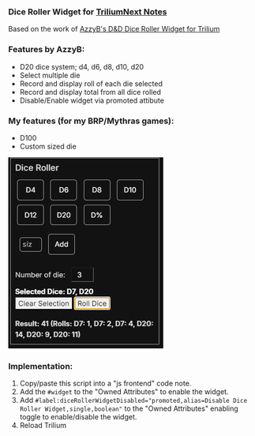 ### Dice Roller Widget for [TriliumNext Notes](https://github.com/TriliumNext/Notes)

Based on the work of [AzzyB's D&D Dice Roller Widget for Trilium](https://github.com/AzzyB/trilium-dnd-dice-roller-widget/)

### Features by AzzyB:
* D20 dice system; d4, d6, d8, d10, d20
* Select multiple die
* Record and display roll of each die selected
* Record and display total from all dice rolled
* Disable/Enable widget via promoted attibute

### My features (for my BRP/Mythras games):
* D100
* Custom sized die

![image](https://github.com/lucasalbuquerque57/trilium-dice-roller-widget/blob/main/Screenshot_1.png)

### Implementation:
1) Copy/paste this script into a "js frontend" code note.
2) Add the ```#widget``` to the "Owned Attributes" to enable the widget.
3) Add ```#label:diceRollerWidgetDisabled="promoted,alias=Disable Dice Roller Widget,single,boolean"``` to the "Owned Attributes" enabling toggle to enable/disable the widget.
4) Reload Trilium
